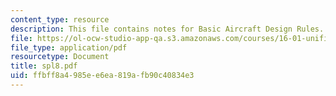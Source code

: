 ```yaml
---
content_type: resource
description: This file contains notes for Basic Aircraft Design Rules.
file: https://ol-ocw-studio-app-qa.s3.amazonaws.com/courses/16-01-unified-engineering-i-ii-iii-iv-fall-2005-spring-2006/ffbff8a4985ee6ea819afb90c40834e3_spl8.pdf
file_type: application/pdf
resourcetype: Document
title: spl8.pdf
uid: ffbff8a4-985e-e6ea-819a-fb90c40834e3
---
```

